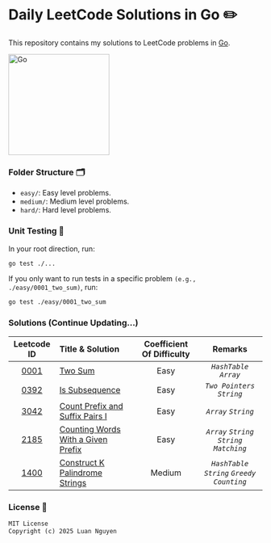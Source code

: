 # Daily LeetCode Solutions in Go ✏️

This repository contains my solutions to LeetCode problems in [Go](https://go.dev/).

<img src="https://raw.githubusercontent.com/gist/brudnak/6c21505423e4ff089ab704ec79b5a096/raw/b2d3dec32474b2121b179920734b259323a7c250/go.gif" alt="Go" width="200"/>

### Folder Structure 🗂️

- `easy/`: Easy level problems.
- `medium/`: Medium level problems.
- `hard/`: Hard level problems.

### Unit Testing 🧪

In your root direction, run:

```bash
go test ./...
```

If you only want to run tests in a specific problem `(e.g., ./easy/0001_two_sum)`, run:

```bash
go test ./easy/0001_two_sum
```

### Solutions (Continue Updating...)

|                                                        Leetcode ID                                                        | Title & Solution                                                                    | Coefficient Of Difficulty |                     Remarks                      |
| :-----------------------------------------------------------------------------------------------------------------------: | :---------------------------------------------------------------------------------- | :-----------------------: | :----------------------------------------------: |
|                                [0001](https://leetcode.com/problems/two-sum/description/)                                 | [Two Sum](/easy/0001_two_sum)                                                       |           Easy            |             _`HashTable`_ _`Array`_              |
|                             [0392](https://leetcode.com/problems/is-subsequence/description/)                             | [Is Subsequence](/easy/0392_is_subsequence)                                         |           Easy            |           _`Two Pointers`_ _`String`_            |
|                    [3042](https://leetcode.com/problems/count-prefix-and-suffix-pairs-i/description/)                     | [Count Prefix and Suffix Pairs I](/easy/3042_count_prefix_and_sufix_pairs_I)        |           Easy            |               _`Array`_ _`String`_               |
|                   [2185](https://leetcode.com/problems/counting-words-with-a-given-prefix/description/)                   | [Counting Words With a Given Prefix](/easy/2185_counting_words_with_a_given_string) |           Easy            |     _`Array`_ _`String`_ _`String Matching`_     |
| [1400](https://leetcode.com/problems/construct-k-palindrome-strings/description/?envType=daily-question&envId=2025-01-11) | [Construct K Palindrome Strings](/medium/1400_construct_k_palindrome_strings)       |          Medium           | _`HashTable`_ _`String`_ _`Greedy`_ _`Counting`_ |

### License 🪪

```txt
MIT License
Copyright (c) 2025 Luan Nguyen
```
